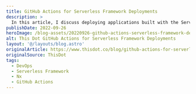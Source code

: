```yaml
---
title: GitHub Actions for Serverless Framework Deployments
description: >
  In this article, I discuss deploying applications built with the Serverless Framework and Nx utilizing GitHub Actions and some of the reasons you may want to consider using this strategy.
publishDate: 2022-09-26
heroImage: /blog-assets/20220926-github-actions-serverless-framework-deploys.webp
alt: This Dot GitHub Actions for Serverless Framework Deployments
layout: '@/layouts/blog.astro'
originalArticle: https://www.thisdot.co/blog/github-actions-for-serverless-framework-deployments
originalSource: ThisDot
tags:
  - DevOps
  - Serverless Framework
  - Nx
  - GitHub Actions
---
```

